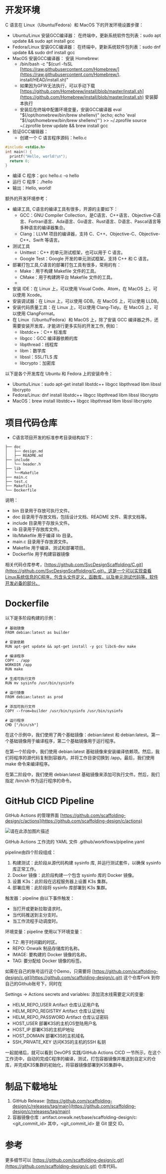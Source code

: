 # 开发环境

C 语言在 Linux（Ubuntu/Fedora）和 MacOS 下的开发环境设置步骤：

- Ubuntu/Linux  安装GCC编译器：
在终端中，更新系统软件包列表：sudo apt update && sudo apt install gcc
- Fedora/Linux  安装GCC编译器：
在终端中，更新系统软件包列表：sudo dnf update && sudo dnf install gcc
- MacOS 安装GCC编译器：
安装 Homebrew: 
    - /bin/bash -c "$(curl -fsSL [https://raw.githubusercontent.com/Homebrew/](https://raw.githubusercontent.com/Homebrew/). install/HEAD/install.sh)"
    - 如果因为GFW无法执行，可以手动下载 [https://github.com/Homebrew/install/blob/master/install.sh](https://github.com/Homebrew/install/blob/master/install.sh) 安装脚本执行 
    - 安装后在终端中配置环境变量，安装GCC编译器
      eval "$(/opt/homebrew/bin/brew shellenv)"
      (echo; echo 'eval "$(/opt/homebrew/bin/brew shellenv)"') >> ~/.zprofile
      source ~/.zprofile
      brew update && brew install gcc
- 验证GCC编辑器：
    - 创建一个 C 语言程序源码：hello.c

```C
#include <stdio.h>
int main() {
  printf("Hello, world!\n");
  return 0;
}
```

- 编译 C 程序：gcc hello.c -o hello
- 运行 C 程序：./hello 
- 输出：Hello, world!

额外的开发环境参考：

- 编译工具, C语言的编译工具有很多，开源的主要如下：
    - GCC：GNU Compiler Collection，是C语言、C++语言、Objective-C语言、Fortran语言、Ada语言、Go语言、Rust语言、D语言、Pascal语言等多种语言的编译器集合。
    - Clang：LLVM 项目的编译器，支持 C、C++、Objective-C、Objective-C++、Swift 等语言。
- 测试工具
    - Unittest：C++ 的单元测试框架，也可以用于 C 语言。
    - Google Test：Google 开发的单元测试框架，支持 C++ 和 C 语言。
- 部署打包工具,C语言的部署打包工具有很多，常用的有：
    - Make：用于构建 Makefile 文件的工具。
    - CMake：用于构建跨平台 Makefile 文件的工具。
    - ​
- 安装 IDE：在 Linux 上，可以使用 Visual Code、Atom，在 MacOS 上，可以使用 Xcode。
- 安装调试器：在 Linux 上，可以使用 GDB。在 MacOS 上，可以使用 LLDB。
- 安装代码质量工具：在 Linux 上，可以使用 Clang-Tidy。在 MacOS 上，可以使用 ClangFormat。
- 在 Linux（Ubuntu/Fedora）和 MacOS 上，除了安装 GCC 编译器之外，还需要安装开发库，才能进行更多实际的开发工作, 例如：
    - libstdc++：C++ 标准库
    - libgcc：GCC 编译器依赖的库
    - libpthread：线程库
    - libm：数学库
    - libssl：SSL/TLS 库
    - libcrypto：加密库

以下是各个开发库在 Ubuntu 和 Fedora 上的安装命令：

- Ubuntu/Linux：sudo apt-get install libstdc++ libgcc libpthread libm libssl libcrypto
- Fedora/Linux:  dnf install libstdc++ libgcc libpthread libm libssl libcrypto
- MacOS：brew install libstdc++ libgcc libpthread libm libssl libcrypto

# 项目代码仓库

- C语言项目开发的标准参考目录结构如下：

```
├── doc
│   ├── design.md
│   ├── README.md
├── include
│   └── header.h
├── lib
│   └──Makefile 
├── main.c
├── test.c
├── Makefile
└── Dockerfile
```

说明：

- bin  目录用于存放可执行文件。
- doc 目录用于存放文档，包括设计文档、README 文件、需求文档等。
- include 目录用于存放头文件。
- lib 目录用于存放库文件。
- lib/Makefile 用于编译 lib 目录。
- main.c 目录用于存放源文件。
- Makefile 用于编译、测试和部署项目。
- Dockerfile 用于构建容器镜像

相关代码仓库参考，[https://github.com/SvcDesignScaffolding/C.git](https://github.com/SvcDesignScaffolding/C.git)，这是一个可以实现查看Linux系统信息的C程序，包含头文件定义，函数库，以及单元测试代码等，软件开发必备的部分。 

# Dockerfile

以下是多阶段构建的示例：

```
# 基础镜像
FROM debian:latest as builder

# 安装依赖
RUN apt-get update && apt-get install -y gcc libc6-dev make

# 编译程序
COPY . /app
WORKDIR /app
RUN make

# 生成可执行文件
RUN mv sysinfo /usr/bin/sysinfo

# 运行镜像
FROM debian:latest as prod

# 添加可执行文件
COPY --from=builder /usr/bin/sysinfo /usr/bin/sysinfo

# 运行程序
CMD ["/bin/sh"]
```

在这个示例中，我们使用了两个基础镜像：debian:latest 和 debian:latest。第一个基础镜像用于编译程序，第二个基础镜像用于运行程序。

在第一个阶段中，我们使用 debian:latest 基础镜像来安装编译依赖项。然后，我们将程序的源代码复制到容器内，并将工作目录切换到 /app。最后，我们使用 make 命令来编译程序。

在第二阶段中，我们使用 debian:latest 基础镜像来添加可执行文件。然后，我们指定 /bin/sh 作为运行程序的命令。

# GitHub CICD Pipeline

GitHub Actions 的管理界面 [https://github.com/scaffolding-design/c/actions](https://github.com/scaffolding-design/c/actions) 

![请在此添加图片描述](https://developer.qcloudimg.com/http-save/yehe-2810186/af432deecd69aea39f06ed939e0441a7.png?qc_blockWidth=657&qc_blockHeight=291)

GitHub Actions 工作流的 YAML 文件 .github/workflows/pipeline.yaml  

pipeline由四个阶段组成：

1. 构建测试：此阶段从源代码构建 sysinfo 库, 并运行测试套件，以确保 sysinfo 库正常工作。
2. Docker 镜像：此阶段构建一个包含 sysinfo 库的 Docker 镜像。
3. 设置 K3s：此阶段在远程服务器上设置 K3s 集群。
4. 部署应用：此阶段将 sysinfo 库部署到 K3s 集群。

触发器：pipeline 由以下事件触发：

- 当打开或更新拉取请求时。
- 当代码推送到主分支时。
- 当工作流程手动调度时。

环境变量：pipeline 使用以下环境变量：

- TZ: 用于时间戳的时区。
- REPO: Onwalk 制品存储库的名称。
- IMAGE: 要构建的 Docker 镜像的名称。
- TAG: 要分配给 Docker 镜像的标签。

如需在自己的账号运行这个Demo，只需要将 [https://github.com/scaffolding-design/c.git](https://github.com/scaffolding-design/c.git) 这个仓库Fork 到你自己的Github账号下，同时在

Settings -> Actions secrets and variables: 添加流水线需要定义的变量:

- HELM\_REPO\_USER             Artifact 仓库认证用户名
- HELM\_REPO\_REGISTRY      Artifact 仓库认证地址  
- HELM\_REPO\_PASSWORD    Artifact 仓库认证密码
- HOST\_USER                       部署K3S的主机OS登陆用户名         
- HOST\_IP                            部署K3S的主机IP地址
- HOST\_DOMAIN                   部署K3S的主机域名
- SSH\_PRIVATE\_KEY             访问K3S的主机的SSH 私钥

一起就绪后，就可以看到 DevOPS 实践/GitHub Actions CICD 一节所示，在这个工作流中，自动的完成C程序的编译，测试，打包容器镜像并推送到自定义的仓库，并完成K3S集群的初始化，将容器镜像部署到K3S集群中。

# 制品下载地址

1. GitHub Release: [https://github.com/scaffolding-design/c/releases/tag/main](https://github.com/scaffolding-design/c/releases/tag/main)
2. 容器镜像仓库  : artifact.onwalk.net/base/scaffolding-design/c:<git\_commit\_id>
其中，<git\_commit\_id> 是 Git 提交 ID。

# 参考

更多细节可以 [https://github.com/scaffolding-design/c.git](https://github.com/scaffolding-design/c.git) 仓库代码。

